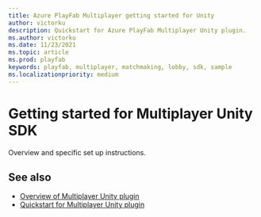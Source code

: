 ```yaml
---
title: Azure PlayFab Multiplayer getting started for Unity
author: victorku
description: Quickstart for Azure PlayFab Multiplayer Unity plugin.
ms.author: victorku
ms.date: 11/23/2021
ms.topic: article
ms.prod: playfab
keywords: playfab, multiplayer, matchmaking, lobby, sdk, sample
ms.localizationpriority: medium
---
```


# Getting started for Multiplayer Unity SDK

Overview and specific set up instructions.

## See also

* [Overview of Multiplayer Unity plugin](multiplayer-unity-overview.md)
* [Quickstart for Multiplayer Unity plugin](multiplayer-unity-plugin-quickstart.md)
